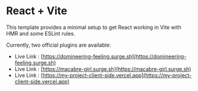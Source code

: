 # React + Vite

This template provides a minimal setup to get React working in Vite with HMR and some ESLint rules.

Currently, two official plugins are available:

- Live Link :  [https://domineering-feeling.surge.sh](https://domineering-feeling.surge.sh) 
- Live Link :  [https://macabre-girl.surge.sh](https://macabre-girl.surge.sh) 
- Live Link :  [https://my-project-client-side.vercel.app](https://my-project-client-side.vercel.app) 
